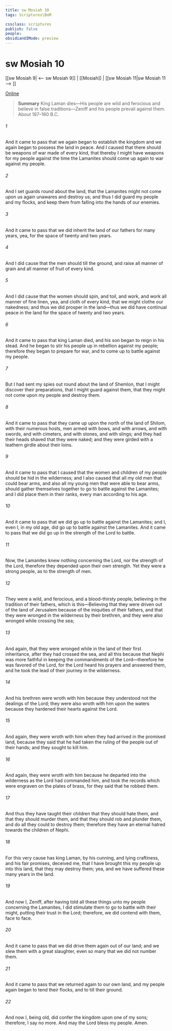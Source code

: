 ```yaml
---
title: sw Mosiah 10
tags: Scriptures\BoM

cssclass: scriptures
publish: false
people:
obsidianUIMode: preview
---
```


# sw Mosiah 10
[[sw Mosiah 9| <-- sw Mosiah 9]] | [[Mosiah]] | [[sw Mosiah 11|sw Mosiah 11 --> ]]

[Online](https://churchofjesuschrist.org/study/scriptures/bofm/mosiah/10?lang=eng)

> __Summary__
King Laman dies—His people are wild and ferocious and believe in false traditions—Zeniff and his people prevail against them. About 187–160 B.C.

###### 1 
And it came to pass that we again began to establish the kingdom and we again began to possess the land in peace. And I caused that there should be weapons of war made of every kind, that thereby I might have weapons for my people against the time the Lamanites should come up again to war against my people.

###### 2 
And I set guards round about the land, that the Lamanites might not come upon us again unawares and destroy us; and thus I did guard my people and my flocks, and keep them from falling into the hands of our enemies.

###### 3 
And it came to pass that we did inherit the land of our fathers for many years, yea, for the space of twenty and two years.

###### 4 
And I did cause that the men should till the ground, and raise all manner of grain and all manner of fruit of every kind.

###### 5 
And I did cause that the women should spin, and toil, and work, and work all manner of fine linen, yea, and cloth of every kind, that we might clothe our nakedness; and thus we did prosper in the land—thus we did have continual peace in the land for the space of twenty and two years.

###### 6 
And it came to pass that king Laman died, and his son began to reign in his stead. And he began to stir his people up in rebellion against my people; therefore they began to prepare for war, and to come up to battle against my people.

###### 7 
But I had sent my spies out round about the land of Shemlon, that I might discover their preparations, that I might guard against them, that they might not come upon my people and destroy them.

###### 8 
And it came to pass that they came up upon the north of the land of Shilom, with their numerous hosts, men armed with bows, and with arrows, and with swords, and with cimeters, and with stones, and with slings; and they had their heads shaved that they were naked; and they were girded with a leathern girdle about their loins.

###### 9 
And it came to pass that I caused that the women and children of my people should be hid in the wilderness; and I also caused that all my old men that could bear arms, and also all my young men that were able to bear arms, should gather themselves together to go to battle against the Lamanites; and I did place them in their ranks, every man according to his age.

###### 10 
And it came to pass that we did go up to battle against the Lamanites; and I, even I, in my old age, did go up to battle against the Lamanites. And it came to pass that we did go up in the strength of the Lord to battle.

###### 11 
Now, the Lamanites knew nothing concerning the Lord, nor the strength of the Lord, therefore they depended upon their own strength. Yet they were a strong people, as to the strength of men.

###### 12 
They were a wild, and ferocious, and a blood-thirsty people, believing in the tradition of their fathers, which is this—Believing that they were driven out of the land of Jerusalem because of the iniquities of their fathers, and that they were wronged in the wilderness by their brethren, and they were also wronged while crossing the sea;

###### 13 
And again, that they were wronged while in the land of their first inheritance, after they had crossed the sea, and all this because that Nephi was more faithful in keeping the commandments of the Lord—therefore he was favored of the Lord, for the Lord heard his prayers and answered them, and he took the lead of their journey in the wilderness.

###### 14 
And his brethren were wroth with him because they understood not the dealings of the Lord; they were also wroth with him upon the waters because they hardened their hearts against the Lord.

###### 15 
And again, they were wroth with him when they had arrived in the promised land, because they said that he had taken the ruling of the people out of their hands; and they sought to kill him.

###### 16 
And again, they were wroth with him because he departed into the wilderness as the Lord had commanded him, and took the records which were engraven on the plates of brass, for they said that he robbed them.

###### 17 
And thus they have taught their children that they should hate them, and that they should murder them, and that they should rob and plunder them, and do all they could to destroy them; therefore they have an eternal hatred towards the children of Nephi.

###### 18 
For this very cause has king Laman, by his cunning, and lying craftiness, and his fair promises, deceived me, that I have brought this my people up into this land, that they may destroy them; yea, and we have suffered these many years in the land.

###### 19 
And now I, Zeniff, after having told all these things unto my people concerning the Lamanites, I did stimulate them to go to battle with their might, putting their trust in the Lord; therefore, we did contend with them, face to face.

###### 20 
And it came to pass that we did drive them again out of our land; and we slew them with a great slaughter, even so many that we did not number them.

###### 21 
And it came to pass that we returned again to our own land, and my people again began to tend their flocks, and to till their ground.

###### 22 
And now I, being old, did confer the kingdom upon one of my sons; therefore, I say no more. And may the Lord bless my people. Amen.

